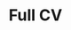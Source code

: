 ---
title: Full CV
layout: redirect
redirect_to: https://www.dropbox.com/s/sggo1mbr159za89/long_mlincoln_cv.pdf?dl=1
---